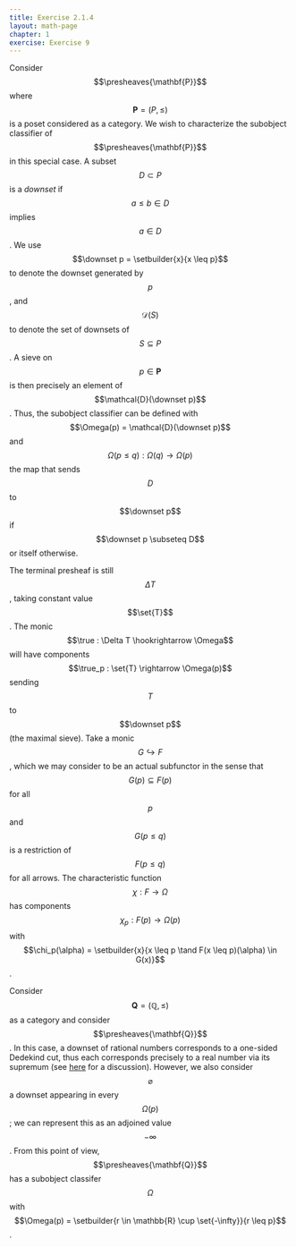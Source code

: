 ```yaml
---
title: Exercise 2.1.4
layout: math-page
chapter: 1
exercise: Exercise 9
---
```


Consider $$\presheaves{\mathbf{P}}$$ where $$\mathbf{P} = (P, \leq)$$ is a poset considered as a category.
We wish to characterize the subobject classifier of $$\presheaves{\mathbf{P}}$$ in this special case.
A subset $$D \subset P$$ is a *downset* if $$a \leq b \in D$$ implies $$a \in D$$.
We use $$\downset p = \setbuilder{x}{x \leq p}$$ to denote the downset generated by $$p$$, and $$\mathcal{D}(S)$$ to denote the set of downsets of $$S \subseteq P$$.
A sieve on $$p \in \mathbf{P}$$ is then precisely an element of $$\mathcal{D}(\downset p)$$.
Thus, the subobject classifier can be defined with $$\Omega(p) = \mathcal{D}(\downset p)$$ and $$\Omega(p \leq q) : \Omega(q) \rightarrow \Omega(p)$$ the map that sends $$D$$ to $$\downset p$$ if $$\downset p \subseteq D$$ or itself otherwise.

The terminal presheaf is still $$\Delta T$$, taking constant value $$\set{T}$$.
The monic $$\true : \Delta T \hookrightarrow \Omega$$ will have components $$\true_p : \set{T} \rightarrow \Omega(p)$$ sending $$T$$ to $$\downset p$$ (the maximal sieve).
Take a monic $$G \hookrightarrow F$$, which we may consider to be an actual subfunctor in the sense that $$G(p) \subseteq F(p)$$ for all $$p$$ and $$G(p \leq q)$$ is a restriction of $$F(p \leq q)$$ for all arrows.
The characteristic function $$\chi : F \rightarrow \Omega$$ has components $$\chi_p : F(p) \rightarrow \Omega(p)$$ with $$\chi_p(\alpha) = \setbuilder{x}{x \leq p \tand F(x \leq p)(\alpha) \in G(x)}$$.

Consider $$\mathbf{Q} = (\mathbb{Q}, \leq)$$ as a category and consider $$\presheaves{\mathbf{Q}}$$.
In this case, a downset of rational numbers corresponds to a one-sided Dedekind cut, thus each corresponds precisely to a real number via its supremum (see [here](https://ncatlab.org/nlab/show/Dedekind+cut#onesided_cuts) for a discussion).
However, we also consider $$\varnothing$$ a downset appearing in every $$\Omega(p)$$; we can represent this as an adjoined value $$-\infty$$.
From this point of view, $$\presheaves{\mathbf{Q}}$$ has a subobject classifer $$\Omega$$ with $$\Omega(p) = \setbuilder{r \in \mathbb{R} \cup \set{-\infty}}{r \leq p}$$.
